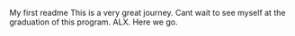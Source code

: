 My first readme
This is a very great journey. Cant wait to see myself at the graduation of this program.
ALX. Here we go.
